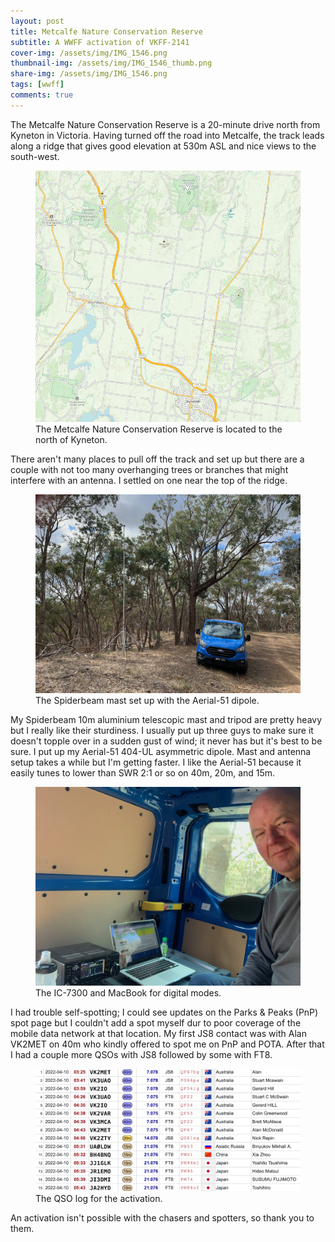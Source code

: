 ```yaml
---
layout: post
title: Metcalfe Nature Conservation Reserve
subtitle: A WWFF activation of VKFF-2141
cover-img: /assets/img/IMG_1546.png
thumbnail-img: /assets/img/IMG_1546_thumb.png
share-img: /assets/img/IMG_1546.png
tags: [wwff]
comments: true
---
```


The Metcalfe Nature Conservation Reserve is a 20-minute drive north from Kyneton in Victoria. Having turned off the road into Metcalfe, the track leads along a ridge that gives good elevation at 530m ASL and nice views to the south-west.

<figure>
  <img src="/assets/img/metcalfe-map.png" alt="map"/>
  <figcaption>The Metcalfe Nature Conservation Reserve is located to the north of Kyneton.</figcaption>
</figure>

There aren't many places to pull off the track and set up but there are a couple with not too many overhanging trees or branches that might interfere with an antenna. I settled on one near the top of the ridge.

<figure>
  <img src="/assets/img/IMG_1548.png" alt="antenna"/>
  <figcaption>The Spiderbeam mast set up with the Aerial-51 dipole.</figcaption>
</figure>

My Spiderbeam 10m aluminium telescopic mast and tripod are pretty heavy but I really like their sturdiness. I usually put up three guys to make sure it doesn't topple over in a sudden gust of wind; it never has but it's best to be sure. I put up my Aerial-51 404-UL asymmetric dipole. Mast and antenna setup takes a while but I'm getting faster. I like the Aerial-51 because it easily tunes to lower than SWR 2:1 or so on 40m, 20m, and 15m.

<figure>
  <img src="/assets/img/IMG_1551.png" alt="radio"/>
  <figcaption>The IC-7300 and MacBook for digital modes.</figcaption>
</figure>

I had trouble self-spotting; I could see updates on the Parks & Peaks (PnP) spot page but I couldn't add a spot myself dur to poor coverage of the mobile data network at that location. My first JS8 contact was with Alan VK2MET on 40m who kindly offered to spot me on PnP and POTA. After that I had a couple more QSOs with JS8 followed by some with FT8.

<figure>
  <img src="/assets/img/2022-04-10-qso-log.png" alt="qso log"/>
  <figcaption>The QSO log for the activation.</figcaption>
</figure>

An activation isn't possible with the chasers and spotters, so thank you to them.
